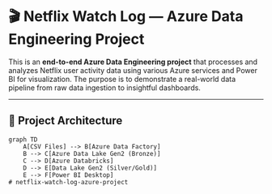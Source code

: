 # 🎬 Netflix Watch Log — Azure Data Engineering Project

This is an **end-to-end Azure Data Engineering project** that processes and analyzes Netflix user activity data using various Azure services and Power BI for visualization. The purpose is to demonstrate a real-world data pipeline from raw data ingestion to insightful dashboards.

---

## 🚀 Project Architecture

```mermaid
graph TD
    A[CSV Files] --> B[Azure Data Factory]
    B --> C[Azure Data Lake Gen2 (Bronze)]
    C --> D[Azure Databricks]
    D --> E[Data Lake Gen2 (Silver/Gold)]
    E --> F[Power BI Desktop]
# netflix-watch-log-azure-project
